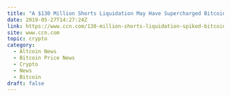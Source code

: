 ```yaml
---
title: "A $130 Million Shorts Liquidation May Have Supercharged Bitcoin Price to $9,000"
date: 2019-05-27T14:27:24Z
link: https://www.ccn.com/130-million-shorts-liquidation-spiked-bitcoin-price-9000?utm_medium=RSS&utm_source=hune
site: www.ccn.com
topic: crypto
category:
  - Altcoin News
  - Bitcoin Price News
  - Crypto
  - News
  - Bitcoin
draft: false
---
```

